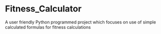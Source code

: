 # Fitness_Calculator
A user friendly Python programmed project which focuses on use of simple calculated formulas for fitness calculations
